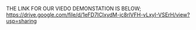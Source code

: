 THE LINK FOR OUR VIEDO DEMONSTATION IS BELOW;
https://drive.google.com/file/d/1eFD7IClxydM-jc8rlVFH-vLxyI-VSErH/view?usp=sharing
